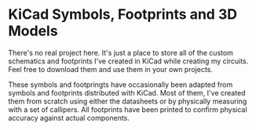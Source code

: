 # KiCad Symbols, Footprints and 3D Models

There's no real project here. It's just a place to store all of the custom schematics and footprints I've created in KiCad while creating my circuits. Feel free to download them and use them in your own projects.

These symbols and footpringts have occasionally been adapted from symbols and footprints distributed with KiCad. Most of them, I've created them from scratch using either the datasheets or by physically measuring with a set of callipers. All footprints have been printed to confirm physical accuracy against actual components.
